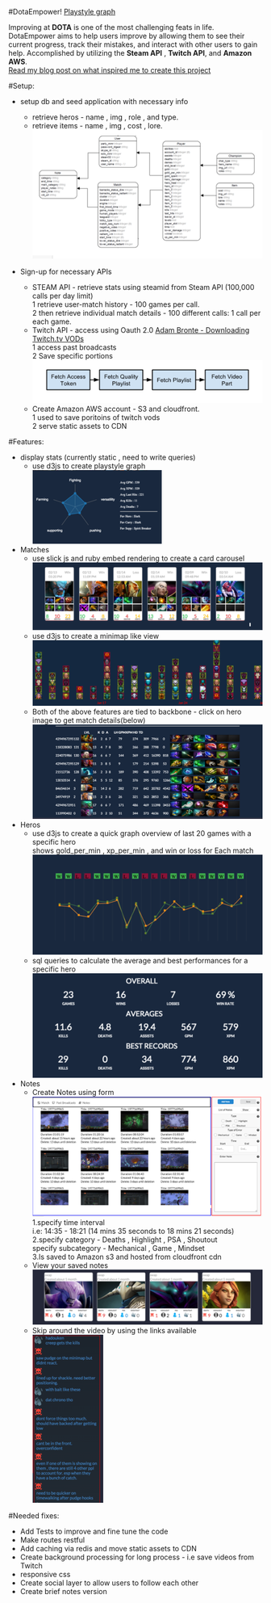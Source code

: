 #DotaEmpower!       [Playstyle graph](/public/assets/readme/logo.png?raw=true "Playstyle graph")    


Improving at **DOTA** is one of the most challenging feats in life. DotaEmpower aims to help users improve by allowing them to see their current progress, track their mistakes, and interact with other users to gain help. Accomplished by utilizing the **Steam API** , **Twitch API**, and **Amazon AWS**.<br>
[Read my blog post on what inspired me to create this project](http://skasliwal.com/blog/article1.html)

#Setup: 
* setup db and seed application with necessary info
    * retrieve heros - name , img , role , and type.<br>
    * retrieve items - name , img , cost , lore.<br>
![Playstyle graph](/public/assets/readme/db_schema.png?raw=true "Playstyle graph")            
  

* Sign-up for necessary APIs
    * STEAM API - retrieve stats using steamid from Steam API (100,000 calls per day limit)<br>
     1 retrieve user-match history - 100 games per call.<br>
     2 then retrieve individual match details - 100 different calls: 1 call per each game. 
    * Twitch API - access using Oauth 2.0 [Adam Bronte - Downloading Twitch.tv VODs](http://skasliwal.com/blog/article1.html)<br>
     1 access past broadcasts<br>
     2 Save specific portions<br>
![Playstyle graph](/public/assets/readme/pic7.png?raw=true "Playstyle graph")            
    * Create Amazon AWS account - S3 and cloudfront.<br>
     1 used to save poritoins of twitch vods<br>
     2 serve static assets to CDN<br>


#Features:
* display stats (currently static , need to write queries)
    * use d3js to create playstyle graph<br>
![Playstyle graph](/public/assets/readme/pic1.png?raw=true "Playstyle graph")        
* Matches
    * use slick js and ruby embed rendering to create a card carousel<br>
![Playstyle graph](/public/assets/readme/pic2.png?raw=true "Playstyle graph")        
    * use d3js to create a minimap like view<br>
![Playstyle graph](/public/assets/readme/pic3.png?raw=true "Playstyle graph")
    * Both of the above features are tied to backbone - click on hero image to get match details(below)
![Playstyle graph](/public/assets/readme/pic6.png?raw=true "Playstyle graph")            
* Heros
    * use d3js to create a quick graph overview of last 20 games with a specific hero<br>
    shows gold_per_min , xp_per_min , and win or loss for Each match<br>
![Playstyle graph](/public/assets/readme/pic4.png?raw=true "Playstyle graph")        
    * sql queries to calculate the average and best performances for a specific hero<br>
![Playstyle graph](/public/assets/readme/pic5.png?raw=true "Playstyle graph")        
* Notes
    * Create Notes using form<br>
![Playstyle graph](/public/assets/readme/pic8.png?raw=true "Playstyle graph")            
      1.specify time interval<br>
       i.e: 14:35 - 18:21 (14 mins 35 seconds to 18 mins 21 seconds)<br>
      2.specify category - Deaths , Highlight , PSA , Shoutout<br>
        specify subcategory - Mechanical , Game , Mindset<br>
      3.Is saved to Amazon s3 and hosted from cloudfront cdn<br>
    * View your saved notes<br>
![Playstyle graph](/public/assets/readme/pic9.png?raw=true "Playstyle graph")            
    * Skip around the video by using the links available<br>
![Playstyle graph](/public/assets/readme/pic10.png?raw=true "Playstyle graph")            



#Needed fixes:
 * Add Tests to improve and fine tune the code
 * Make routes restful
 * Add caching via redis and move static assets to CDN
 * Create background processing for long process - i.e save videos from Twitch
 * responsive css
 * Create social layer to allow users to follow each other
 * Create brief notes version

